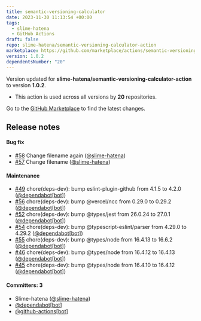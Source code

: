 ```yaml
---
title: semantic-versioning-calculator
date: 2023-11-30 11:13:54 +00:00
tags:
  - slime-hatena
  - GitHub Actions
draft: false
repo: slime-hatena/semantic-versioning-calculator-action
marketplace: https://github.com/marketplace/actions/semantic-versioning-calculator
version: 1.0.2
dependentsNumber: "20"
---
```



Version updated for **slime-hatena/semantic-versioning-calculator-action** to version **1.0.2**.
- This action is used across all versions by **20** repositories.

Go to the [GitHub Marketplace](https://github.com/marketplace/actions/semantic-versioning-calculator) to find the latest changes.

## Release notes

#### Bug fix
* [#58](https://github.com/slime-hatena/semantic-versioning-calculator-action/pull/58) Change filename again ([@slime-hatena](https://github.com/slime-hatena))
* [#57](https://github.com/slime-hatena/semantic-versioning-calculator-action/pull/57) Change filename ([@slime-hatena](https://github.com/slime-hatena))

#### Maintenance
* [#49](https://github.com/slime-hatena/semantic-versioning-calculator-action/pull/49) chore(deps-dev): bump eslint-plugin-github from 4.1.5 to 4.2.0 ([@dependabot[bot]](https://github.com/apps/dependabot))
* [#56](https://github.com/slime-hatena/semantic-versioning-calculator-action/pull/56) chore(deps-dev): bump @vercel/ncc from 0.29.0 to 0.29.2 ([@dependabot[bot]](https://github.com/apps/dependabot))
* [#52](https://github.com/slime-hatena/semantic-versioning-calculator-action/pull/52) chore(deps-dev): bump @types/jest from 26.0.24 to 27.0.1 ([@dependabot[bot]](https://github.com/apps/dependabot))
* [#54](https://github.com/slime-hatena/semantic-versioning-calculator-action/pull/54) chore(deps-dev): bump @typescript-eslint/parser from 4.29.0 to 4.29.2 ([@dependabot[bot]](https://github.com/apps/dependabot))
* [#55](https://github.com/slime-hatena/semantic-versioning-calculator-action/pull/55) chore(deps-dev): bump @types/node from 16.4.13 to 16.6.2 ([@dependabot[bot]](https://github.com/apps/dependabot))
* [#46](https://github.com/slime-hatena/semantic-versioning-calculator-action/pull/46) chore(deps-dev): bump @types/node from 16.4.12 to 16.4.13 ([@dependabot[bot]](https://github.com/apps/dependabot))
* [#45](https://github.com/slime-hatena/semantic-versioning-calculator-action/pull/45) chore(deps-dev): bump @types/node from 16.4.10 to 16.4.12 ([@dependabot[bot]](https://github.com/apps/dependabot))

#### Committers: 3
- Slime-hatena ([@slime-hatena](https://github.com/slime-hatena))
- [@dependabot[bot]](https://github.com/apps/dependabot)
- [@github-actions[bot]](https://github.com/apps/github-actions)
